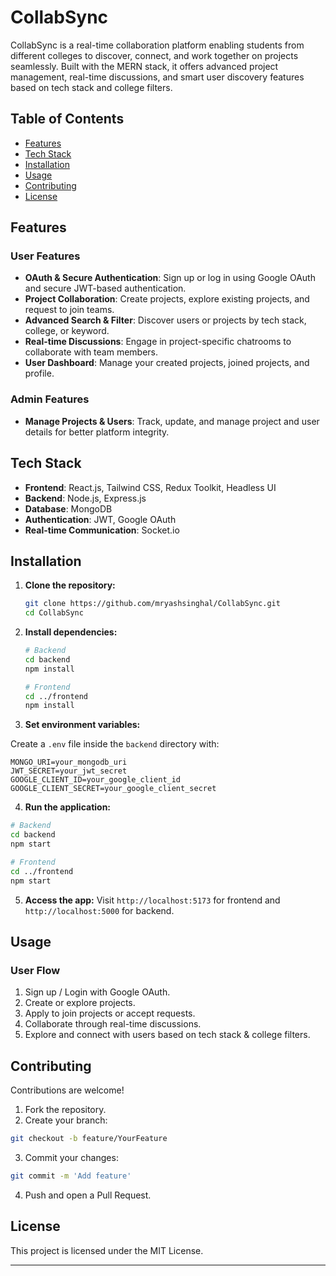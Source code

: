 # CollabSync

CollabSync is a real-time collaboration platform enabling students from different colleges to discover, connect, and work together on projects seamlessly. Built with the MERN stack, it offers advanced project management, real-time discussions, and smart user discovery features based on tech stack and college filters.

## Table of Contents

- [Features](#features)
- [Tech Stack](#tech-stack)
- [Installation](#installation)
- [Usage](#usage)
- [Contributing](#contributing)
- [License](#license)

## Features

### User Features
- **OAuth & Secure Authentication**: Sign up or log in using Google OAuth and secure JWT-based authentication.
- **Project Collaboration**: Create projects, explore existing projects, and request to join teams.
- **Advanced Search & Filter**: Discover users or projects by tech stack, college, or keyword.
- **Real-time Discussions**: Engage in project-specific chatrooms to collaborate with team members.
- **User Dashboard**: Manage your created projects, joined projects, and profile.

### Admin Features
- **Manage Projects & Users**: Track, update, and manage project and user details for better platform integrity.

## Tech Stack

- **Frontend**: React.js, Tailwind CSS, Redux Toolkit, Headless UI
- **Backend**: Node.js, Express.js
- **Database**: MongoDB
- **Authentication**: JWT, Google OAuth
- **Real-time Communication**: Socket.io

## Installation

1. **Clone the repository:**
   ```bash
   git clone https://github.com/mryashsinghal/CollabSync.git
   cd CollabSync
   ```

2. **Install dependencies:**
   ```bash
   # Backend
   cd backend
   npm install

   # Frontend
   cd ../frontend
   npm install
   ```

3. **Set environment variables:**

Create a `.env` file inside the `backend` directory with:
```env
MONGO_URI=your_mongodb_uri
JWT_SECRET=your_jwt_secret
GOOGLE_CLIENT_ID=your_google_client_id
GOOGLE_CLIENT_SECRET=your_google_client_secret
```

4. **Run the application:**
```bash
# Backend
cd backend
npm start

# Frontend
cd ../frontend
npm start
```

5. **Access the app:**
Visit `http://localhost:5173` for frontend and `http://localhost:5000` for backend.

## Usage

### User Flow
1. Sign up / Login with Google OAuth.
2. Create or explore projects.
3. Apply to join projects or accept requests.
4. Collaborate through real-time discussions.
5. Explore and connect with users based on tech stack & college filters.

## Contributing

Contributions are welcome!  

1. Fork the repository.
2. Create your branch:  
```bash
git checkout -b feature/YourFeature
```
3. Commit your changes:  
```bash
git commit -m 'Add feature'
```
4. Push and open a Pull Request.

## License

This project is licensed under the MIT License.

---
```
